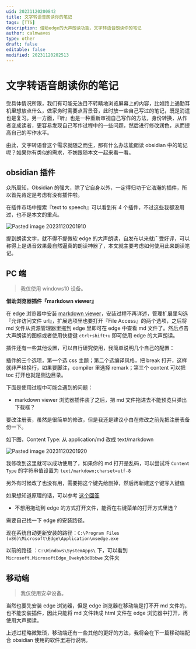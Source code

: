 ```yaml
---
uid: 20231120200842
title: 文字转语音朗读你的笔记
tags: [TTS]
description: 借助edge的大声朗读功能，文字转语音朗读你的笔记
author: calmwaves
type: other
draft: false
editable: false
modified: 20231120202513
---
```


# 文字转语音朗读你的笔记

受具体情况所限，我们有可能无法目不转睛地浏览屏幕上的内容，比如路上通勤耳机里想放点什么，做家务时需要点背景音，此时放一些自己写过的笔记，既是消遣也是复习。另一方面，『听』也是一种重新审视自己写作的方法，身份转换，从作者变成读者，更容易发现自己写作过程中的一些问题，然后进行修改润色，从而提高自己的写作水平。

由此，文字转语音这个需求就随之而生，那有什么办法能朗读 obsidian 中的笔记呢？如果你有类似的需求，不妨跟随本文一起来看一看。

## obsidian 插件

众所周知，Obsidian 的强大，除了它自身以外，一定得归功于它浩瀚的插件，所以首先肯定是考虑有没有插件啦。

在插件市场中搜索『text to speech』可以看到有 4 个插件，不过这些我都没用过，也不是本文的重点。

![Pasted image 20231120201910](https://cdn.pkmer.cn/images/Pasted%20image%2020231120201910.png!pkmer)

提到朗读文字，就不得不提微软 edge 的大声朗读，自发布以来就广受好评，可以称得上是语音效果最自然逼真的朗读神器了，本文就主要考虑如何使用此来朗读笔记。

## PC 端

> 我仅使用 windows10 设备。

**借助浏览器插件『markdown viewer』**

在 edge 浏览器中安装 [markdown viewer](https://microsoftedge.microsoft.com/addons/detail/markdown-viewer/cgfmehpekedojlmjepoimbfcafopimdg)，安装过程不再详述，管理扩展里勾选『允许访问文件 url』，扩展选项里也要打开『File Access』的两个选项，之后将 md 文件从资源管理器里拖到 edge 里即可在 edge 中查看 md 文件了。然后点击大声朗读的图标或者使用快捷键 `ctrl+shift+u` 即可使用 edge 的大声朗读。

插件还有一些其他设置，可以自行研究使用，我简单说明几个自己的配置：

插件的三个选项，第一个选 css 主题；第二个选编译风格，把 break 打开，这样就非严格换行，如果要脚注，compiler 里选择 remark；第三个 content 可以把 toc 打开也就是侧边目录。

下面是使用过程中可能会遇到的问题：

- markdown viewer 浏览器插件装了之后，把 md 文件拖进去不能预览只弹出下载框？

要改注册表，虽然是很简单的修改，但是我还是建议小白在修改之前先把注册表备份一下。

如下图，Content Type: 从 application/md 改成 text/markdown

![Pasted image 20231120201920](https://cdn.pkmer.cn/images/Pasted%20image%2020231120201920.png!pkmer)

我修改到这里就可以成功使用了，如果你的 md 打开是乱码，可以尝试将 `Content Type` 的字符串值设置为 `text/markdown;charset=utf-8`

另外有时候改了也没有用，需要把这个键先给删掉，然后再新建这个键写入键值

如果想知道原理的话，可以参考 [这个回答](https://www.zhihu.com/question/458386624/answer/1878783573)

- 不想用拖动到 edge 的方式打开文件，能否在右键菜单的打开方式里选？

需要自己找一下 edge 的安装路径。

现在系统自动更新安装的路径：`C:\Program Files (x86)\Microsoft\Edge\Application\msedge.exe`

以前的路径 ：`C:\Windows\SystemApps\` 下，可以看到 `Microsoft.MicrosoftEdge_8wekyb3d8bbwe` 文件夹

## 移动端

> 我仅使用安卓设备。

当然也要先安装 edge 浏览器，但是 edge 浏览器在移动端是打不开 md 文件的，也不能安装插件，因此只能将 md 文件转成 html 文件在 edge 浏览器中打开，再使用大声朗读。

上述过程略微繁琐，移动端还有一些其他的更好的方法，我将会在下一篇移动端配合 obsidian 使用的软件里进行说明。

